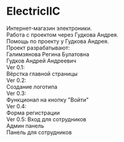 # ElectricIIC  
Интернет-магазин электроники.  
Работа с проектом через Гудкова Андрея.  
Помощь по проекту у Гудкова Андрея.  
Проект разрабатывают:  
Галимзянова Регина Булатовна  
Гудков Андрей Андреевич  
Ver 0.1:  
Вёрстка главной страницы  
Ver 0.2:  
Создание логотипа  
Ver 0.3:  
Функционал на кнопку "Войти"  
Ver 0.4:  
Форма регистрации  
Ver 0.5:
Вход для сотрудников  
Админ панель  
Панель для сотрудников    

